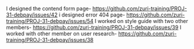 I designed the contend form page- https://github.com/zuri-training/PROJ-31-debpay/issues/42
i designed error 404 page- https://github.com/zuri-training/PROJ-31-debpay/issues/54
I worked on style guide with two other members- https://github.com/zuri-training/PROJ-31-debpay/issues/39
I worked with other member on user research- https://github.com/zuri-training/PROJ-31-debpay/issues/38
